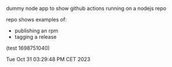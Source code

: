 dummy node app to show github actions running on a nodejs repo 

repo shows examples of: 
 - publishing an rpm
 - tagging a release

(test 1698751040)


Tue Oct 31 03:29:48 PM CET 2023
